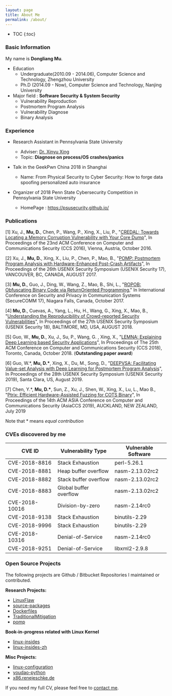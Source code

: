 ```yaml
---
layout: page
title: About Me
permalink: /about/
---
```


* TOC
{:toc}

### Basic Information

My name is **Dongliang Mu**.

- Education 
	- Undergraduate(2010.09 - 2014.06), Computer Science and Technology, Zhengzhou University
	- Ph.D (2014.09 - Now), Computer Science and Technology, Nanjing University
- Major field : **Software Security & System Security**
	- Vulnerability Reproduction
	- Postmortem Program Analysis
	- Vulnerability Diagnose
	- Binary Analysis

### Experience

- Research Assistant in Pennsylvania State University
	- Adviser: [Dr. Xinyu Xing](http://xinyuxing.org/)
	- Topic: **Diagnose on process/OS crashes/panics**

- Talk in the GeekPwn China 2018 in Shanghai
	- Name: From Physical Security to Cyber Security: How to forge data spoofing personalized auto insurance

- Organizer of 2018 Penn State Cybersecurity Competition in Pennsylvania State University
	- HomePage : <https://psusecurity.github.io/>

### Publications

[1] Xu, J., **Mu, D.**, Chen, P., Wang, P., Xing, X., Liu, P., "[CREDAL: Towards Locating a Memory Corruption Vulnerability with Your Core Dump]({{site.url}}/files/papers/p529-xu.pdf)", In Proceedings of the 23nd ACM Conference on Computer and Communications Security (CCS 2016), Vienna, Austria, October 2016.

[2] Xu, J., **Mu, D.**, Xing, X., Liu, P., Chen, P., Mao, B., "[POMP: Postmortem Program Analysis with Hardware-Enhanced Post-Crash Artifacts]({{site.url}}/files/papers/sec17-xu.pdf)", In Proceedings of the 26th USENIX Security Symposium (USENIX Security 17), VANCOUVER, BC, CANADA, AUGUST 2017.

[3] **Mu, D.**, Guo, J., Ding, W., Wang, Z., Mao, B., Shi, L., "[ROPOB: Obfuscating Binary Code via ReturnOriented Programming.]({{site.url}}/files/papers/ropob_securecomm.pdf)" In International Conference on Security and Privacy in Communication Systems (SecureCOMM 17), Niagara Falls, Canada, October 2017.

[4] **Mu, D.**, Cuevas, A., Yang, L., Hu, H., Wang, G., Xing, X., Mao, B., "[Understanding the Reproducibility of Crowd-reported Security Vulnerabilities]({{site.url}}/files/papers/sec18-mu.pdf)", In Proceedings of the 27th USENIX Security Symposium (USENIX Security 18), BALTIMORE, MD, USA, AUGUST 2018.

[5] Guo, W., **Mu, D.**, Xu, J., Su, P., Wang, G. , Xing, X., "[LEMNA: Explaining Deep Learning based Security Applications]({{site.url}}/files/papers/ccs18.pdf)", In Proceedings of The 25th ACM Conference on Computer and Communications Security (CCS 2018), Toronto, Canada, October 2018. (**Outstanding paper award**)

[6] Guo, W.*, **Mu, D.\***, Xing, X., Du, M., Song, D., "[DEEPVSA: Facilitating Value-set Analysis with Deep Learning for Postmortem Program Analysis]({{site.url}}/files/papers/deepvsa.pdf)", In Proceedings of the 28th USENIX Security Symposium (USENIX Security 2019), Santa Clara, US, August 2019.

[7] Chen, Y.*, **Mu, D.\***, Sun, Z., Xu, J., Shen, W., Xing, X., Lu, L., Mao B., "[Ptrix: Efficient Hardware-Assisted Fuzzing for COTS Binary]({{site.url}}/files/papers/ptrix.pdf)", In Proceedings of the 14th ACM ASIA Conference on Computer and Communications Security (AsiaCCS 2019), AUCKLAND, NEW ZEALAND, July 2019

Note that \* means *equal contribution*

### CVEs discovered by me

|   CVE ID      | Vulnerability Type     | Vulnerable Software
| ------------- | ---------------------- | -------------------
|CVE-2018-8816  | Stack Exhaustion       | perl-5.26.1
|CVE-2018-8881  | Heap buffer overflow   | nasm-2.13.02rc2
|CVE-2018-8882  | Stack buffer overflow  | nasm-2.13.02rc2
|CVE-2018-8883  | Global buffer overflow | nasm-2.13.02rc2
|CVE-2018-10016 | Division-by-zero       | nasm-2.14rc0
|CVE-2018-9138  | Stack Exhaustion       | binutils-2.29
|CVE-2018-9996  | Stack Exhaustion       | binutils-2.29
|CVE-2018-10316 | Denial-of-Service      | nasm-2.14rc0
|CVE-2018-9251  | Denial-of-Service      | libxml2-2.9.8

### Open Source Projects

The following projects are Github / Bitbucket Repositories I maintained or contributed.

**Research Projects:**

- [LinuxFlaw](https://github.com/mudongliang/LinuxFlaw)
- [source-packages](https://github.com/mudongliang/source-packages)
- [Dockerfiles](https://github.com/mudongliang/Dockerfiles)
- [TraditionalMitigation](https://github.com/hardenedlinux/TraditionalMitigation)
- [pomp](https://github.com/junxzm1990/pomp)

**Book-in-progress related with Linux Kernel**

- [linux-insides](https://github.com/0xAX/linux-insides)
- [linux-insides-zh](https://github.com/MintCN/linux-insides-zh)

**Misc Projects:**

- [linux-configuration](https://github.com/mudongliang/linux-configuration)
- [youdao-python](https://github.com/mudongliang/youdao-python)
- [x86.renejeschke.de](https://github.com/mudongliang/x86.renejeschke.de)

If you need my full CV, please feel free to [contact me](mailto:mudongliangabcd@gmail.com).
